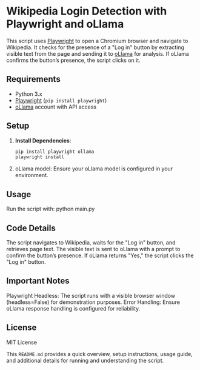 # Wikipedia Login Detection with Playwright and oLlama

This script uses [Playwright](https://playwright.dev/) to open a Chromium browser and navigate to Wikipedia. It checks for the presence of a "Log in" button by extracting visible text from the page and sending it to [oLlama](https://ollama.com/) for analysis. If oLlama confirms the button’s presence, the script clicks on it.

## Requirements

- Python 3.x
- [Playwright](https://playwright.dev/python/docs/intro) (`pip install playwright`)
- [oLlama](https://ollama.com/) account with API access

## Setup

1. **Install Dependencies**:
   ```bash
   pip install playwright ollama
   playwright install

2. oLlama model: Ensure your oLlama model is configured in your environment.

## Usage
Run the script with:
python main.py

## Code Details
The script navigates to Wikipedia, waits for the "Log in" button, and retrieves page text.
The visible text is sent to oLlama with a prompt to confirm the button’s presence.
If oLlama returns "Yes," the script clicks the "Log in" button.

## Important Notes
Playwright Headless: The script runs with a visible browser window (headless=False) for demonstration purposes.
Error Handling: Ensure oLlama response handling is configured for reliability.

## License
MIT License

This `README.md` provides a quick overview, setup instructions, usage guide, and additional details for running and understanding the script.

